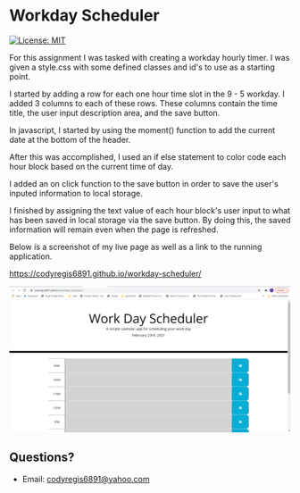 # Workday Scheduler

[![License: MIT](https://img.shields.io/badge/License-MIT-yellow.svg)](https://opensource.org/licenses/MIT)

For this assignment I was tasked with creating a workday hourly timer.  I was given a style.css with some defined classes and id's to use as a starting point.

I started by adding a row for each one hour time slot in the 9 - 5 workday.  I added 3 columns to each of these rows. These columns contain the time title, the user input description area, and the save button.

In javascript, I started by using the moment() function to add the current date at the bottom of the header.

After this was accomplished, I used an if else statement to color code each hour block based on the current time of day.  

I added an on click function to the save button in order to save the user's inputed information to local storage. 

I finished by assigning the text value of each hour block's user input to what has been saved in local storage via the save button.  By doing this, the saved information will remain even when the page is refreshed.



Below is a screenshot of my live page as well as a link to the running application.

https://codyregis6891.github.io/workday-scheduler/

![workday-hourly-schedule-screenshot](./images/scheduler-screenshot.png)

## Questions?

* Email: codyregis6891@yahoo.com